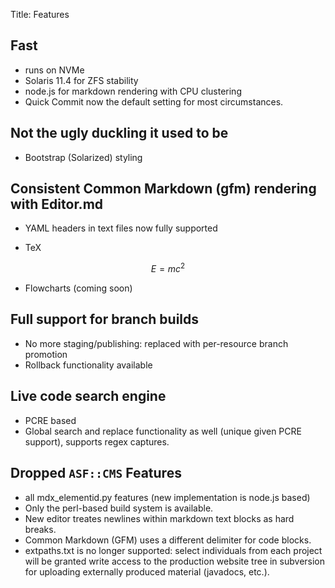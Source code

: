 Title: Features

## Fast

- runs on NVMe
- Solaris 11.4 for ZFS stability
- node.js for markdown rendering with CPU clustering
- Quick Commit now the default setting for most circumstances.

## Not the ugly duckling it used to be

- Bootstrap (Solarized) styling

## Consistent Common Markdown (gfm) rendering with Editor.md

- YAML headers in text files now fully supported

- TeX

$$ E = mc^2 $$

- Flowcharts (coming soon)

## Full support for branch builds

- No more staging/publishing: replaced with per-resource branch promotion
- Rollback functionality available

## Live code search engine

- PCRE based
- Global search and replace functionality as well (unique given PCRE support), supports regex captures.

## Dropped `ASF::CMS` Features

- all mdx_elementid.py features (new implementation is node.js based)
- Only the perl-based build system is available.
- New editor treates newlines within markdown text blocks as hard breaks.
- Common Markdown (GFM) uses a different delimiter for code blocks.
- extpaths.txt is no longer supported: select individuals from each project will be granted write access to the production website tree in subversion for uploading externally produced material (javadocs, etc.).

